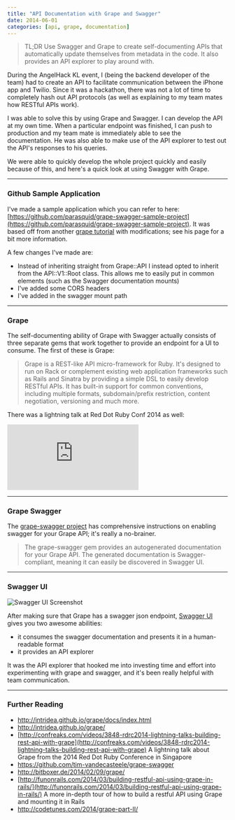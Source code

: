 ```yaml
---
title: "API Documentation with Grape and Swagger"
date: 2014-06-01
categories: [api, grape, documentation]
---
```

> TL;DR
> Use Swagger and Grape to create self-documenting APIs that automatically update themselves from metadata in the code. It also provides an API explorer to play around with.

During the AngelHack KL event, I (being the backend developer of the team) had to create an API to facilitate communication between the iPhone app and Twilio. Since it was a hackathon, there was not a lot of time to completely hash out API protocols (as well as explaining to my team mates how RESTful APIs work).

I was able to solve this by using Grape and Swagger. I can develop the API at my own time. When a particular endpoint was finished, I can push to production and my team mate is immediately able to see the documentation. He was also able to make use of the API explorer to test out the API's responses to his queries.

We were able to quickly develop the whole project quickly and easily because of this, and here's a quick look at using Swagger with Grape.

<!--more-->

----------------

### Github Sample Application ###

I've made a sample application which you can refer to here: [https://github.com/parasquid/grape-swagger-sample-project](https://github.com/parasquid/grape-swagger-sample-project). It was based off from another [grape tutorial](http://funonrails.com/2014/03/building-restful-api-using-grape-in-rails/) with modifications; see his page for a bit more information.

A few changes I've made are:

* Instead of inheriting straight from Grape::API I instead opted to inherit from the API::V1::Root class. This allows me to easily put in common elements (such as the Swagger documentation mounts)
* I've added some CORS headers
* I've added in the swagger mount path

----------------

### Grape ###

The self-documenting ability of Grape with Swagger actually consists of three separate gems that work together to provide an endpoint for a UI to consume. The first of these is Grape:

> Grape is a REST-like API micro-framework for Ruby. It's designed to run on Rack or complement existing web application frameworks such as Rails and Sinatra by providing a simple DSL to easily develop RESTful APIs. It has built-in support for common conventions, including multiple formats, subdomain/prefix restriction, content negotiation, versioning and much more.

There was a lightning talk at Red Dot Ruby Conf 2014 as well:

<div class="iframe-container-16by9">
<iframe class="responsive" src="https://www.youtube.com/embed/lNXa-fjTroE" frameborder="0" allowfullscreen></iframe>
</div>

----------------

### Grape Swagger ###

The [grape-swagger project](https://github.com/tim-vandecasteele/grape-swagger) has comprehensive instructions on enabling swagger for your Grape API; it's really a no-brainer.

> The grape-swagger gem provides an autogenerated documentation for your Grape API. The generated documentation is Swagger-compliant, meaning it can easily be discovered in Swagger UI.

----------------

### Swagger UI ###

![Swagger UI Screenshot](https://swagger.io/swagger/media/Images/Tools/Opensource/Swagger_UI.png?ext=.png)

After making sure that Grape has a swagger json endpoint, [Swagger UI](https://github.com/wordnik/swagger-ui) gives you two awesome abilities:

* it consumes the swagger documentation and presents it in a human-readable format
* it provides an API explorer

It was the API explorer that hooked me into investing time and effort into experimenting with grape and swagger, and it's been really helpful with team communication.

----------------

### Further Reading ###

* http://intridea.github.io/grape/docs/index.html
* http://intridea.github.io/grape/
* [http://confreaks.com/videos/3848-rdrc2014-lightning-talks-building-rest-api-with-grape](http://confreaks.com/videos/3848-rdrc2014-lightning-talks-building-rest-api-with-grape) A lightning talk about Grape from the 2014 Red Dot Ruby Conference in Singapore
* https://github.com/tim-vandecasteele/grape-swagger
* http://bitboxer.de/2014/02/09/grape/
* [http://funonrails.com/2014/03/building-restful-api-using-grape-in-rails/](http://funonrails.com/2014/03/building-restful-api-using-grape-in-rails/) A more in-depth tour of how to build a restful API using Grape and mounting it in Rails
* http://codetunes.com/2014/grape-part-II/
